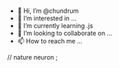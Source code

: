 - 👋 Hi, I’m @chundrum
- 👀 I’m interested in ...
- 🌱 I’m currently learning .js
- 💞️ I’m looking to collaborate on ...
- 📫 How to reach me ...

<!---
chundrum/chundrum is a ✨ special ✨ repository because its `README.md` (this file) appears on your GitHub profile.
You can click the Preview link to take a look at your changes.
--->

// nature neuron
;

